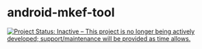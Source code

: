 # android-mkef-tool
<a href="http://www.repostatus.org/#inactive"><img src="http://www.repostatus.org/badges/latest/inactive.svg" alt="Project Status: Inactive – This project is no longer being actively developed; support/maintenance will be provided as time allows." /></a>
